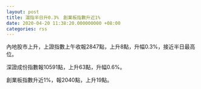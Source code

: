 ```yaml
---
layout: post
title: 滬指半日升0.3%　創業板指數升近1%
date: 2020-04-20 11:38:20.000000000 +08:00
categories: rss
---
```


內地股市上升，上證指數上午收報2847點，上升8點，升幅0.3%，接近半日最高位。

深證成份指數報10591點，上升63點，升幅0.6%。

創業板指數升近1%，報2040點，上升19點。
